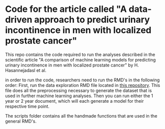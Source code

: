 # Code for the article called "A data-driven approach to predict urinary incontinence in men with localized prostate cancer"
This repo contains the code required to run the analyses described in the scientific article "A comparison of machine learning models for predicting urinary incontinence in men with localized prostate cancer" by H. Hasannejadasl et al.


in order to run the code, researchers need to run the RMD's in the following order: First, run the data exploration RMD file located in [this repository](https://github.com/riannefijten/codeErectileDysfunctionArticle). This file does all the preprocessing necessary to generate the dataset that is used in further machine learning analyses. Then you can run either the 1 year or 2 year document, which will each generate a model for their respective time point.

The scripts folder contains all the handmade functions that are used in the general RMD's.
